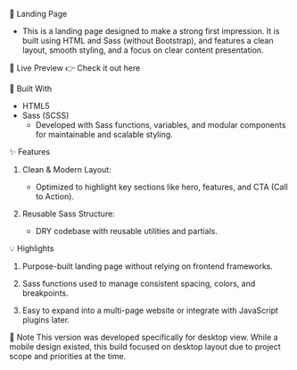 🚀 Landing Page
  - This is a landing page designed to make a strong first impression. It is built using HTML and Sass (without Bootstrap), and features a clean layout, smooth styling, and a focus on clear content presentation.

🔗 Live Preview
👉 Check it out here

🧰 Built With
- HTML5
- Sass (SCSS)
    - Developed with Sass functions, variables, and modular components for maintainable and scalable styling.

✨ Features
1. Clean & Modern Layout:
    - Optimized to highlight key sections like hero, features, and CTA (Call to Action).

2.  Reusable Sass Structure:
    - DRY codebase with reusable utilities and partials.

💡 Highlights
1. Purpose-built landing page without relying on frontend frameworks.

2. Sass functions used to manage consistent spacing, colors, and breakpoints.

3. Easy to expand into a multi-page website or integrate with JavaScript plugins later.

📝 Note
This version was developed specifically for desktop view. While a mobile design existed, this build focused on desktop layout due to project scope and priorities at the time.
